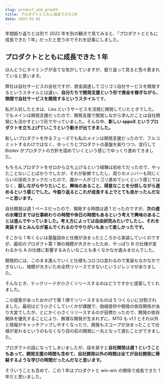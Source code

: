 ```yaml
---
slug: product_and_growth
title: プロダクトとともに成長できた1年
date: 2023-01-01
---
```


年間振り返りとは別で 2022 年を別の観点で見てみると、「プロダクトとともに成長できた 1 年」だったと思うのでそれを記事にしました。

## プロダクトとともに成長できた 1 年

ほんとうにタイミングが全てな気がしていますが、振り返って見ると色々恵まれていると思います。

弊社は自社サービスの会社ですが、資金調達してゴリゴリ自社サービスを開発するというスタイルとは違い、**自分たちで開発支援という形で資金を稼ぎながら、隙間で自社サービスを開発するというスタイル**です。

私が入社したときは、Liss というサービスを活発に開発していたときでした。でもメインは開発支援だったので、開発支援で開発しながら学んだことは自社開発にも活かすという形でやっていました。そんな中、**新しい sppoX というプロダクトを立ち上げていこうという動きが出てきました。**

新しいプロダクトを作るフェーズでも私のメインは開発支援だったので、フルコミットするわけではなく、ゆっくりとプロダクトの基盤を創りつつ、並行して Bizdev がプロダクトの方針を固めていくという感じでゆっくり進めてきました。

もちろんプロダクトをゼロから立ち上げるという経験は初めてだったので、やったことないことばかりでしたが、それが新鮮でしたし、周りのメンバーも同じくらいの技術スタックだったので、誰か一人がゴリゴリ進めていくという感じではなく、**話しながらやりたいこと、興味のあること、得意なことを分担しながら進めるという感じでした。今振り返るとこれが成長する上でとても良かったんだなーと思います。**

自社開発は週 1 ペースだったので、開発する時間は週 1 だったのですが、**次の週の水曜日までは仕事終わりの時間や休日の時間もあるという考えで興味のあることは進んでやっていました。考え方によっては自由研究みたいでしたし、それを実装するとみんなが喜んでくれるのでやりがいもあって楽しかったです。**

そこから 1 年くらいは基盤固めと仕様が決まったところから実装していくのですが、最初のプロダクト第 1 弾の規模が大きかったため、やっぱり B の仕様が変わるから A の仕様に影響するみたいなことも多くなかなか進みませんでした。

開発的には、このまま進んでいくと仕様もコロコロ変わるので実装もなかなかできないし、規模が大きいため全然リリースできないというジレンマがありました。

そんなとき、テックリードが小さくリリースするのはどうですかと提案してくれました。

この提案があったおかげで第 1 弾でリリースするものは 5 つくらいに分割されました。最初はどう小さくしていくかが課題で、価値提供や開発の依存関係があり大変でしたが、とにかく小さくリリースするのが目標だったので、開発の依存関係を優先することにより、無理な開発が生まれずに、MTG も v1.1 とそれ以外と情報がキャッチアップしやすくなったり、開発もスコープが決まったことで仕様が変わるというのもなくなり目の前の開発に一丸となって進むことができました。

プロダクトの話になってしまいましたが、話を戻すと**自社開発は週 1 ということもあって、開発支援の時間も含めて、自社開発以外の時間は全てが自社開発に帰結するような学びの時間だったんだなと思います。**

そういうことも含めて、この 1 年はプロダクトと win-win の関係で成長できた 1 年だと思いました。
